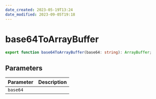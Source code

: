 ```yaml
---
date_created: 2023-05-19T13:24
date_modified: 2023-09-05T19:18
---
```

# base64ToArrayBuffer

```ts
export function base64ToArrayBuffer(base64: string): ArrayBuffer;
```

## Parameters

| Parameter | Description |
|-----------|-------------|
| `base64` | |
